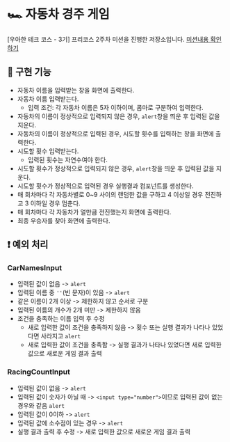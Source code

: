 # 🏎️ 자동차 경주 게임

[우아한 테크 코스 - 3기] 프리코스 2주차 미션을 진행한 저장소입니다.
[미션내용 확인하기](./MISSION.md)

## 🎯 구현 기능

- 자동차 이름을 입력받는 창을 화면에 출력한다.
- 자동차 이름 입력받는다.
  - 입력 조건: 각 자동차 이름은 5자 이하이며, 콤마로 구분하여 입력한다.
- 자동차의 이름이 정상적으로 입력되지 않은 경우, `alert`창을 띄운 후 입력된 값을 지운다.
- 자동차의 이름이 정상적으로 입력된 경우, 시도할 횟수를 입력하는 창을 화면에 출력한다.
- 시도할 횟수 입력받는다.
  - 입력된 횟수는 자연수여야 한다.
- 시도할 횟수가 정상적으로 입력되지 않은 경우, `alert`창을 띄운 후 입력된 값을 지운다.
- 시도할 횟수가 정상적으로 입력된 경우 실행결과 컴포넌트를 생성한다.
- 매 회차마다 각 자동차별로 0~9 사이의 랜덤한 값을 구하고 4 이상일 경우 전진하고 3 이하일 경우 멈춘다.
- 매 회차마다 각 자동차가 얼만큼 전진했는지 화면에 출력한다.
- 최종 우승자를 찾아 화면에 출력한다.

## :exclamation: 예외 처리

### CarNamesInput

- 입력된 값이 없음 -> `alert`
- 입력된 이름 중 `''`(빈 문자)이 있음 -> `alert`
- 같은 이름이 2개 이상 -> 제한하지 않고 순서로 구분
- 입력된 이름의 개수가 2개 미만 -> 제한하지 않음
- 조건을 충족하는 이름 입력 후 수정
  - 새로 입력한 값이 조건을 충족하지 않음 -> 횟수 또는 실행 결과가 나타나 있었다면 사라지고 `alert`
  - 새로 입력한 값이 조건을 충족함 -> 실행 결과가 나타나 있었다면 새로 입력한 값으로 새로운 게임 결과 출력

### RacingCountInput

- 입력된 값이 없음 -> `alert`
- 입력된 값이 숫자가 아닐 때 -> `<input type="number">`이므로 입력된 값이 없는 경우와 같음 `alert`
- 입력된 값이 0이하 -> `alert`
- 입력된 값에 소수점이 있는 경우 -> `alert`
- 실행 결과 출력 후 수정 -> 새로 입력한 값으로 새로운 게임 결과 출력

